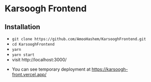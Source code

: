 # Karsoogh Frontend

## Installation

- `git clone https://github.com/AmooHashem/KarsooghFrontend.git`
- `cd KarsooghFrontend`
- `yarn`
- `yarn start`
- visit http://localhost:3000/

+ You can see temporary deployment at https://karsoogh-front.vercel.app/
